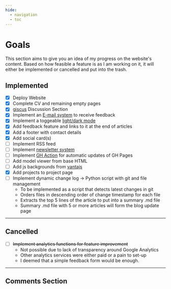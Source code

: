 ```yaml
---
hide:
  - navigation
  - toc
---
```


# Goals

This section aims to give you an idea of my progress on the website's content. Based on how feasible a feature is as I am working on it, it will either be implemented or cancelled and put into the trash.

## Implemented
- [x] Deploy Website
- [x] Complete CV and remaining empty pages
- [x] [giscus](https://giscus.app/) Discussion Section
- [x] Implement an [E-mail system](https://formspree.io/forms) to receive feedback
- [x] Implement a toggeable [light/dark mode](https://squidfunk.github.io/mkdocs-material/setup/changing-the-colors/)
- [x] Add feedback feature and links to it at the end of articles
- [x] Add a footer with contact details
- [x] Add social card(s)
- [ ] Implement RSS feed
- [ ] Implement [newsletter system](https://buttondown.com/)
- [ ] Implement [GH Action](https://github.com/actions/deploy-pages) for automatic updates of GH Pages
- [ ] Add model viewer from base HTML
- [ ] Add js backgrounds from [vantajs](https://www.vantajs.com/)
- [x] Add projects to project page
- [ ] Implement dynamic change log -> Python script with git and file management
    - To be implemented as a script that detects latest changes in git
    - Orders files in descending order of change timestamp for each file
    - Extracts the top 5 lines of the article to put into a summary .md file
    - Summary .md file with 5 or more articles will form the blog update page

---

## Cancelled

- [ ] ~~Implement analytics functions for feature improvement~~
    - Not possible due to lack of transparency around Google Analytics
    - Other analytics services were either paid or a pain to set-up
    - I deemed that a simple feedback form would be enough.

---

## Comments Section

<script src="https://giscus.app/client.js"
        data-repo="cedricfyc/my-cv-blog"
        data-repo-id="R_kgDOQFT-mg"
        data-category="Q&A"
        data-category-id="DIC_kwDOQFT-ms4Cw36I"
        data-mapping="pathname"
        data-strict="0"
        data-reactions-enabled="1"
        data-emit-metadata="0"
        data-input-position="bottom"
        data-theme="dark"
        data-lang="en"
        crossorigin="anonymous"
        async>
</script>
